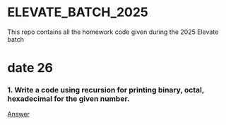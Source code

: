 # ELEVATE_BATCH_2025
This repo contains all the homework code given during the 2025 Elevate batch
# date 26 
###     1. Write a code using recursion for printing binary, octal, hexadecimal for the given number.
[Answer](https://github.com/RajRipuBhanjanSharma-1477/ELEVATE_BATCH_2025/blob/main/C%20Code%20HW/26_1hw.c)

